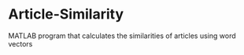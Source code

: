 # Article-Similarity
MATLAB program that calculates the similarities of articles using word vectors

